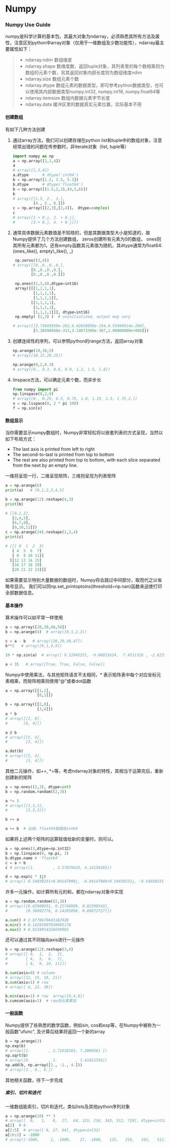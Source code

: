 # Numpy

### Numpy Use Guide

numpy是科学计算的基本包，其最大对象为ndarray，必须熟悉其所有方法及属性，注意区别python中array对象（仅用于一维数组及少数功能性），ndarray最主要属性如下：

> * ndarray.ndim  数组维度
> * ndarray.shape 数维度数，返回tuple对象，其列表里的每个数相乘则为数组的元素个数，另其返回对象内部长度则为数组维度ndim
> * ndarray.size    数组元素个数
> * ndarray.dtype  数组元素的数据类型，即可参考python数据类型，也可以使用其内部数据类型numpy.int32, numpy.int16, numpy.float64等
> * ndarray.itemsize     数组内数据元素字节长度
> * ndarray.data   缓冲区里的数据真实元素位置，实际基本不用

#### 创建数组

有如下几种方法创建

1. 通过array方法，我们可以创建存储在python list和tuple中的数组对象，注意经常出错的问题在传参数时，非iterate对象（list, tuple等）

   ```py
   import numpy as np  
   a = np.array([2,3,4])   
   a  
   # array([2,3,4])  
   a.dtype      # dtype('int64')  
   b = np.array([1.2, 3.5, 5.1])  
   b.dtype      # dtype('float64')  
   b = np.array([(1.5,2,3),(4,5,6)])  
   b
   # array([[1.5, 2., 3.],  
            [4., 5., 6.]])
   c = np.array([[2,3],[3,4]]， dtype=complex)
   c  
   # array([1 + 0.j, 2. + 0.j],  
   #       [3.+ 0.j, 4. + 0.j]])
   ```

2. 通常具体数据元素数值是不知晓的，但是其数据类型大小是知道的，故Numpy提供了几个方法创建数组， zeros创建所有元素为0的数组， ones则其所有元素都为1，还有empty函数其元素值为随机，其dtype通常为float64:\(ones_like\(\), empty\\_like\(\), _\)

   ```py
    np.zeros((3,4))
   # array([[0.,0.,0.,0.],   
           [0.,0.,0.,0.],
           [0.,0.,0.,0.]])

    np.ones((2,3,4),dtype=int16)
    array([[[1,1,1,1],
            [1,1,1,1],
            [1,1,1,1]],
           [[1,1,1,1],
            [1,1,1,1],
            [1,1,1,1]]], dtype=int16)
    np.empty( (2,3) )  # uninitialized, output may vary

   # array([[3.73603959e-262,6.02658058e-154,6.55490914e-260], 
            [5.30498948e-313,3.14673309e-307,1.00000000e+000]])
   ```

3. 创建连续性的序列，可以参照python的range方法，返回array对象

   ```py
   np.arange(10,30,5)
   # array([10,15,20,25])

   np.arange(0,2,0.3)
   # array([0., 0.3, 0.6, 0.9, 1.2, 1.5, 1.8])
   ```

4. linspace方法，可以确定元素个数，而非步长

   ```py
   from numpy import pi
   np.linspace(0,2,9)
   # array([0., 0.25, 0.5, 0.75, 1.0, 1.25, 1.5, 1.75,2.])
   x = np.lispace(0, 2 * pi 100)
   f = np.sin(x)
   ```

#### 数组显示

当你需要显示numpy数组时，Numpy非常轻松将以嵌套列表的方式呈现，当然以如下布局方式：

* The last axis is printed from left to right
* The second-to-last is printed from top to bottom
* The rest are also printed from top to bottom, with each slice separated from the next by an empty line.

一维将呈现一行，二维呈现矩阵，三维则呈现为列表矩阵

```py
a = np.arange(6)
print(a)   # [0,1,2,3,4,5]

b = np.arange(12).reshape(4,3)
print(b)

# [[0,1,2],
   [3,4,5],
   [6,7,8],
   [9,10,11]])
c = np.arange(24).reshape(2,3,4)
print(c)

# [[[ 0  1  2  3]
   [ 4  5  6  7]
   [ 8  9 10 11]]
  [[12 13 14 15]
   [16 17 18 19]
   [20 21 22 23]]]
```

如果需要显示特别大量数据的数组时，Numpy将会跳过中间部分，取而代之以省略号显示。 我们可以同np.set\_printoptoins\(threshold=np.nan\)函数来迫使打印全部数据信息。

#### 基本操作

算术操作可以如平常一样使用

```py
a = np.array([20,30,40,50])
b = np.arange(4)  # array([0,1,2,3])

c = a - b   # array([20,29,38,47])
b**2   # array([0,1,4,9])

10 * np.sin(a)  # array([ 9.12945251, -9.88031624,  7.4511316 , -2.62374854])

a < 35   # array([True, True, False, False])
```

Numpy中使用乘法，与其他矩阵语言不太相同，\* 表示矩阵表中每个对应坐标元素相乘，而矩阵相乘则使用“@”或者dot函数

```py
a = np.array([[1,1],
              [0,1]]) 

b = np.array([[2,0],
              [3,4]])
a * b
# array([[2, 0],
#       [0, 4]])

a @ b
# array([[5, 4],
#        [3, 4]])

a.dot(b)
# array([[5, 4],
#        [3, 4]])
```

其他二元操作，如+=, \*=等，考虑ndarray对象的特性，其相当于运算完后，重新创建新的矩阵

```py
a = np.ones((2,3), dtype=int)
b = np.random.random((2,3))

a *= 3
# array([[3,3,3],
#        [3,3,3]])

b += a

a += b  # 出错，float64赋值给int64
```

如果将上述两个矩阵的运算赋值给新的变量时，则可以。

```py
a = np.ones(3,dtype=np.int32)
b = np.linspace(0, np.pi, 3)
b.dtype.name # 'float64'
c = a + b
c # array([1.        , 2.57079633, 4.14159265])

d = np.exp(c * 1j)
# array([ 0.54030231+0.84147098j, -0.84147098+0.54030231j, -0.54030231-0.84147098j])
```

许多一元操作，如计算所有元的和，都在ndarray对象中实现

```py
a = np.random.random((2,3))
# array([[0.63900631, 0.22746009, 0.81599543],
#        [0.36092778, 0.14295098, 0.69072727]])

a.sum() # 2.8770678643182928
a.min() # 0.14295097938903178
a.max() # 0.8159954326659985
```

还可以通过其不同轴向axis进行一元操作

```py
b = np.arange(12).reshape(3,4)
# array([[ 0,  1,  2,  3],
#        [ 4,  5,  6,  7],
#        [ 8,  9, 10, 11]])

b.sum(axis=0) # column
# array([12, 15, 18, 21])
b.sum(axis=1) # row
# array([ 6, 22, 38])

b.min(axis=1) # row  array([0,4,8])
b.cumsum(axis=1)  # row向元素累加
```

#### 一般函数

Numpy提供了些熟悉的数学函数，例如sin, cos和exp等，在Numpy中被称为一般函数“ufunc", 及计算后结果将返回一个新的array

```py
b = np.arange(3)
np.exp(b)
# array([1.        , 2.71828183, 7.3890561 ])
np.sqrt(b)
# array([0.        , 1.        , 1.41421356])
np.add(b, np.array([2., -1., 4.]))
# array([2., 0., 6.])
```

其他相关函数，待下一步完成

##### 索引、切片和迭代

一维数组能索引，切片和迭代，类似lists及其他python序列对象

```py
a = np.arange(10) ** 3
# array([  0,   1,   8,  27,  64, 125, 216, 343, 512, 729], dtype=int32)
a[2]  # 8
a[2:5]  # array([ 8, 27, 64], dtype=int32)
a[:6:2] = -1000
# array([-1000,     1, -1000,    27, -1000,   125,   216,   343,   512,   729], dtype=int32)
```



